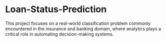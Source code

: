# Loan-Status-Prediction
This project focuses on a real-world classification problem commonly encountered in the insurance and banking domain, where analytics plays a critical role in automating decision-making systems.

